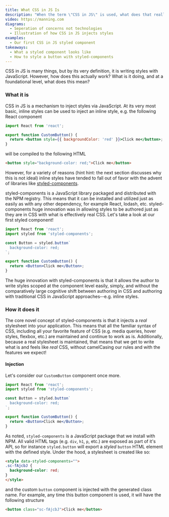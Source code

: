 ```yaml
---
title: What CSS in JS Is
description: "When the term \"CSS in JS\" is used, what does that really mean? In this section, we'll define the term, and give some examples of common libraries and techniques of CSS in JS."
video: https://manning.com
diagrams:
  - Seperation of concerns not technologies
  - Illustration of how CSS in JS injects styles
examples:
  - Our first CSS in JS styled component
takeaways:
  - What a styled component looks like
  - How to style a button with styled-components
---
```


CSS in JS is many things, but by its very definition, it is writing styles with JavaScript. However, how does this actually work? What is it doing, and at a foundational level, what does this mean?

### What it is

CSS in JS is a mechanism to inject styles via JavaScript. At its very most basic, inline styles can be used to inject an inline style, e.g. the following React component

```jsx
import React from 'react';

export function CustomButton() {
  return <button style={{ backgroundColor: 'red' }}>Click me</button>;
}
```

will be compiled to the following HTML

```html
<button style="background-color: red;">Click me</button>
```

However, for a variety of reasons (hint hint: the next section discusses why this is not ideal) inline styles have tended to fall out of favor with the advent of libraries like [styled-components][styled-components].

styled-components is a JavaScript library packaged and distributed with the NPM registry. This means that it can be installed and utilized just as easily as with any other dependency, for example React, lodash, etc. styled-components huge innovation was in allowing styles to be authored just as they are in CSS with what is effectively real CSS. Let's take a look at our first styled component!

```jsx
import React from 'react';
import styled from 'styled-components';

const Button = styled.button`
  background-color: red;
`;

export function CustomButton() {
  return <Button>Click me</Button>;
}
```

The huge innovation with styled-components is that it allows the author to write styles scoped at the component level easily, simply, and without the comparatively large cognitive shift between authoring in CSS and authoring with traditional CSS in JavaScript approaches--e.g. inline styles.

### How it does it

The core novel concept of styled-components is that it injects a _real_ stylesheet into your application. This means that all the familiar syntax of CSS, including all your favorite feature of CSS (e.g. media queries, hover styles, flexbox, etc.) are maintained and continue to work as is. Additionally, because a real stylesheet is maintained, that means that we get to write what is and feels like _real_ CSS, without camelCasing our rules and with the features we expect!

#### Injection

Let's consider our `CustomButton` component once more.

```jsx
import React from 'react';
import styled from 'styled-components';

const Button = styled.button`
  background-color: red;
`;

export function CustomButton() {
  return <Button>Click me</Button>;
}
```

As noted, `styled-components` is a JavaScript package that we install with NPM. All valid HTML tags (e.g. `div`, `h1`, `p`, etc.) are exposed as part of it's API, so for instance `styled.button` will export a _styled_ `button` HTML element with the defined style. Under the hood, a stylesheet is created like so:

```html
<style data-styled-components="">
.sc-fAjcbJ {
  background-color: red;
}
</style>
```

and the custom `button` component is injected with the generated class name. For example, any time this button component is used, it will have the following structure

```html
<button class="sc-fAjcbJ">Click me</button>
```

[styled-components]: https://www.styled-components.com/
